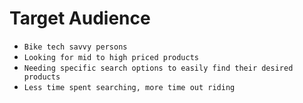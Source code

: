 # Target Audience

* `Bike tech savvy persons`
* `Looking for mid to high priced products`
* `Needing specific search options to easily find their desired products`
* `Less time spent searching, more time out riding`